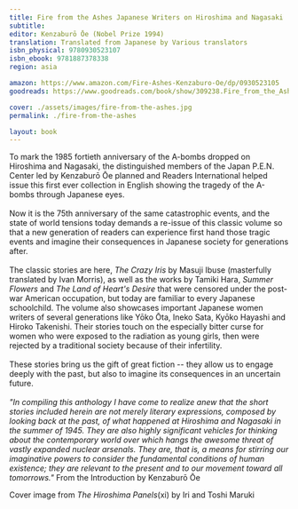 ```yaml
---
title: Fire from the Ashes Japanese Writers on Hiroshima and Nagasaki
subtitle: 
editor: Kenzaburō Ōe (Nobel Prize 1994)
translation: Translated from Japanese by Various translators
isbn_physical: 9780930523107
isbn_ebook: 9781887378338
region: asia

amazon: https://www.amazon.com/Fire-Ashes-Kenzaburo-Oe/dp/0930523105
goodreads: https://www.goodreads.com/book/show/309238.Fire_from_the_Ashes

cover: ./assets/images/fire-from-the-ashes.jpg
permalink: ./fire-from-the-ashes

layout: book
---
```


To mark the 1985 fortieth anniversary of the A-bombs dropped on Hiroshima and Nagasaki, the distinguished members of the Japan P.E.N. Center led by Kenzaburō Ōe planned and Readers International helped issue this first ever collection in English showing the tragedy of the A-bombs through Japanese eyes. 
<br><br>
Now it is the 75th anniversary of the same catastrophic events, and the state of world tensions today demands a re-issue of this classic volume so that a new generation of readers can experience first hand those tragic events and imagine their consequences in Japanese society for generations after. 
<br><br>
The classic stories are here, *The Crazy Iris* by Masuji Ibuse (masterfully translated by Ivan Morris), as well as the works by Tamiki Hara, *Summer Flowers* and *The Land of Heart's Desire* that were censored under the post-war American occupation, but today are familiar to every Japanese schoolchild. The volume also showcases important Japanese women writers of several generations like Yōko Ōta, Ineko Sata, Kyōko Hayashi and Hiroko Takenishi. Their stories touch on the especially bitter curse for women who were exposed to the radiation as young girls, then were rejected by a traditional society because of their infertility.
<br><br>
These stories bring us the gift of great fiction -- they allow us to engage deeply with the past, but also to imagine its consequences in an uncertain future.
<br><br>
*"In compiling this anthology I have come to realize anew that the short stories included herein are not merely literary expressions, composed by looking back at the past, of what happened at Hiroshima and Nagasaki in the summer of 1945. They are also highly significant vehicles for thinking about the contemporary world over which hangs the awesome threat of vastly expanded nuclear arsenals. They are, that is, a means for stirring our imaginative powers to consider the fundamental conditions of human existence; they are relevant to the present and to our movement toward all tomorrows."*  From the Introduction by Kenzaburō Ōe

Cover image from *The Hiroshima Panels*(xi) by Iri and Toshi Maruki

